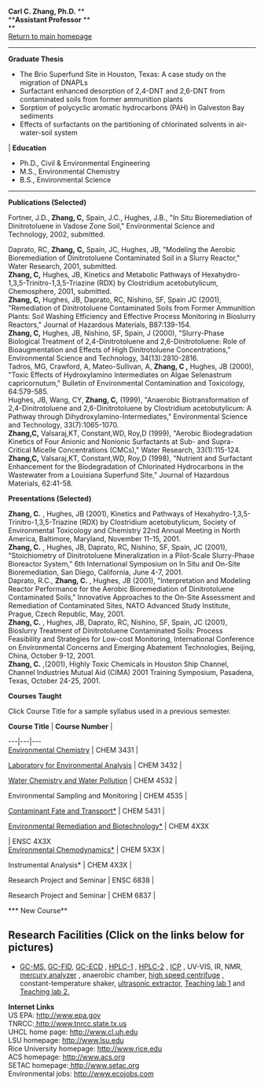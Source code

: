 **Carl C. Zhang, Ph.D.** **  
****Assistant Professor** **  
**  
[Return to main homepage](index.html)  
  
  
---  
**Graduate Thesis**  
  
  
  * The Brio Superfund Site in Houston, Texas: A case study on the migration of DNAPLs 
  * Surfactant enhanced desorption of 2,4-DNT and 2,6-DNT from contaminated soils from former ammunition plants 
  * Sorption of polycyclic aromatic hydrocarbons (PAH) in Galveston Bay sediments
  * Effects of surfactants on the partitioning of chlorinated solvents in air-water-soil system

  
| **Education**  

  * Ph.D., Civil & Environmental Engineering 
  * M.S., Environmental Chemistry 
  * B.S., Environmental Science 

  
---  
**Publications (Selected)**  
  
Fortner, J.D., **Zhang, C,** Spain, J.C., Hughes, J.B., "In Situ
Bioremediation of Dinitrotoluene in Vadose Zone Soil," Environmental Science
and Technology, 2002, submitted.  
  
Daprato, RC, **Zhang,** **C,** Spain, JC, Hughes, JB, "Modeling the Aerobic
Bioremediation of Dinitrotoluene Contaminated Soil in a Slurry Reactor," Water
Research, 2001, submitted.  
**Zhang, C,** Hughes, JB, Kinetics and Metabolic Pathways of
Hexahydro-1,3,5-Trinitro-1,3,5-Triazine (RDX) by Clostridium acetobutylicum,
Chemosphere, 2001, submitted.  
**Zhang, C,** Hughes, JB, Daprato, RC, Nishino, SF, Spain JC (2001),
"Remediation of Dinitrotoluene Contaminated Soils from Former Ammunition
Plants: Soil Washing Efficiency and Effective Process Monitoring in Bioslurry
Reactors," Journal of Hazardous Materials, B87:139-154.  
**Zhang, C,** Hughes, JB, Nishino, SF, Spain, J (2000),  "Slurry-Phase
Biological Treatment of 2,4-Dinitrotoluene and 2,6-Dinitrotoluene: Role of
Bioaugmentation and Effects of High Dinitrotoluene Concentrations,"
Environmental Science and Technology, 34(13):2810-2816.  
Tadros, MG, Crawford, A, Mateo-Sullivan, A, **Zhang, C ,** Hughes, JB (2000),
"Toxic Effects of Hydroxylamino Intermediates on Algae Selenastrum
capricornutum," Bulletin of Environmental Contamination and Toxicology,
64:579-585.  
Hughes, JB, Wang, CY, **Zhang, C,** (1999), "Anaerobic Biotransformation of
2,4-Dinitrotoluene and 2,6-Dinitrotoluene by Clostridium acetobutylicum: A
Pathway through Dihydroxylamino-Intermediates," Environmental Science and
Technology, 33(7):1065-1070.  
**Zhang,C,** Valsaraj,KT, Constant,WD, Roy,D (1999), "Aerobic Biodegradation
Kinetics of Four Anionic and Nonionic Surfactants at Sub- and Supra- Critical
Micelle Concentrations (CMCs)," Water Research, 33(1):115-124.  
**Zhang,C,** Valsaraj,KT, Constant,WD, Roy,D (1998),  "Nutrient and Surfactant
Enhancement for the Biodegradation of Chlorinated Hydrocarbons in the
Wastewater from a Louisiana Superfund Site,"  Journal of Hazardous Materials,
62:41-58.  
  
  
**Presentations (Selected)**  
  
**Zhang, C.** , Hughes, JB (2001), Kinetics and Pathways of
Hexahydro-1,3,5-Trinitro-1,3,5-Triazine (RDX) by Clostridium acetobutylicum,
Society of Environmental Toxicology and Chemistry 22nd Annual Meeting in North
America, Baltimore, Maryland, November 11-15, 2001.  
**Zhang, C.** , Hughes, JB, Daprato, RC, Nishino, SF, Spain, JC (2001),
"Stoichiometry of Dinitrotoluene Mineralization in a Pilot-Scale Slurry-Phase
Bioreactor System," 6th International Symposium on In Situ and On-Site
Bioremediation, San Diego, California, June 4-7, 2001.  
Daprato, R.C., **Zhang, C.** , Hughes, JB (2001), "Interpretation and Modeling
Reactor Performance for the Aerobic Bioremediation of Dinitrotoluene
Contaminated Soils," Innovative Approaches to the On-Site Assessment and
Remediation of Contaminated Sites, NATO Advanced Study Institute, Prague,
Czech Republic, May, 2001.  
**Zhang, C.** , Hughes, JB, Daprato, RC, Nishino, SF, Spain, JC (2001),
Bioslurry Treatment of Dinitrotoluene Contaminated Soils: Process Feasibility
and Strategies for Low-cost Monitoring, International Conference on
Environmental Concerns and Emerging Abatement Technologies, Beijing, China,
October 9-12, 2001.  
**Zhang, C.** ,(2001), Highly Toxic Chemicals in Houston Ship Channel, Channel
Industries Mutual Aid (CIMA) 2001 Training Symposium, Pasadena, Texas, October
24-25, 2001.  
  
  
**Courses Taught**  
  
Click Course Title for a sample syllabus used in a previous semester.  
  
**Course Title** | **Course Number** |  
  
---|---|---  
[Environmental Chemistry](file:///G:/pages/CHEM_3431.doc) |  CHEM 3431 |  
  
[Laboratory for Environmental Analysis](file:///G:/pages/CHEM_3432.DOC) | CHEM
3432 |  
  
[Water Chemistry and Water Pollution](file:///G:/pages/CHEM_4532.doc) | CHEM
4532 |  
  
Environmental Sampling and Monitoring | CHEM 4535 |  
  
[Contaminant Fate and Transport*](file:///G:/pages/CHEM_5431.doc) | CHEM 5431
|  
  
[Environmental Remediation and Biotechnology*](file:///G:/pages/CHEM_4931.doc)
| CHEM 4X3X  
  
| ENSC 4X3X  
[Environmental Chemodynamics*](file:///G:/pages/Chem5931.doc) | CHEM 5X3X |  
  
Instrumental Analysis* | CHEM 4X3X |  
  
Research Project and Seminar | ENSC 6838 |  
  
Research Project and Seminar | CHEM 6837 |  
  
*** New Course**  
  
  
**Research Facilities (Click on the links below for pictures)**  
---  
  
  * [GC-MS,](file:///G:/pages/Gc_ms.htm) [GC-FID,](file:///G:/pages/Gc_fid.htm) [GC-ECD](file:///G:/pages/Cg-ecd.htm) , [HPLC-1](file:///G:/pages/HPLC-1.htm) , [HPLC-2](file:///G:/pages/HPLC-2.htm) , [ICP](file:///G:/pages/ICP.htm) , UV-VIS, IR, NMR, [mercury analyzer](file:///G:/pages/mercuryanalyzer.htm) , anaerobic chamber, [high speed centrifuge](file:///G:/pages/HighSpCentrifuge.htm) , constant-temperature shaker, [ ultrasonic extractor,](file:///G:/pages/ultrasonextractor.htm) [Teaching lab 1](file:///G:/pages/TeachingLab1.htm) and [Teaching lab 2.](file:///G:/pages/TeachingLab2.htm)

  
**Internet Links**  
    US EPA: [ http://www.epa.gov ](http://www.epa.gov)   
    TNRCC:[ http://www.tnrcc.state.tx.us ](http://www.tnrcc.state.tx.us)   
    UHCL home page: [http://www.cl.uh.edu ](http://www.cl.uh.edu)   
    LSU homepage: [http://www.lsu.edu ](http://www.lsu.edu)   
    Rice University homepage: [ http://www.rice.edu ](http://www.rice.edu)   
    ACS homepage: [http://www.acs.org ](http://www.acs.org)   
    SETAC homepage:[ http://www.setac.org     ](http://www.setac.org)   
    Environmental jobs: [ http://www.ecojobs.com ](http://www.ecojobs.com)   
  
  
  

